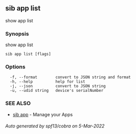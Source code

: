 ## sib app list

show app list

### Synopsis

show app list

```
sib app list [flags]
```

### Options

```
  -f, --format        convert to JSON string and format
  -h, --help          help for list
  -j, --json          convert to JSON string
  -u, --udid string   device's serialNumber
```

### SEE ALSO

* [sib app](sib_app.md)	 - Manage your Apps

###### Auto generated by spf13/cobra on 5-Mar-2022
